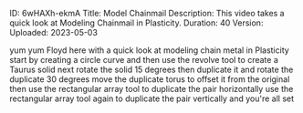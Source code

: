 ID: 6wHAXh-ekmA
Title: Model Chainmail
Description: This video takes a quick look at Modeling Chainmail in Plasticity.
Duration: 40
Version: 
Uploaded: 2023-05-03

yum yum Floyd here with a quick look at
modeling chain metal in Plasticity
start by creating a circle curve and
then use the revolve tool to create a
Taurus solid next rotate the solid 15
degrees then duplicate it and rotate the
duplicate 30 degrees move the duplicate
torus to offset it from the original
then use the rectangular array tool to
duplicate the pair horizontally
use the rectangular array tool again to
duplicate the pair vertically and you're
all set